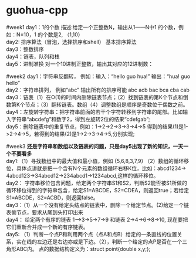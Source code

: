 # guohua-cpp

#week1
day1：1的个数  描述:给定一个正整数N，输出从1——N中1 的个数，例如：N=10，1 的个数是2, （1,10）<br>
day2: 排序算法（冒泡，选择排序和shell） 基本排序算法<br>
day3：整数排序  <br>
day4：链表，队列和栈<br>
day5：进制准换  对一个10进制正整数，输出其对应的12进制数：<br>

#week2
day1：字符串反翻转， 例如：输入：“hello guo hua!”   输出：“hua! guo hello” <br>
day2：字符串排列， 例如“abc” 输出所有的排序可能 abc acb bac bca cba cab<br>
day3：链表（1）在O(1)的时间内删除链表节点；（2）找到链表的第K个节点和倒数第K个节点；（3）翻转链表。数组（4）调整数组是顺序是奇数位于偶数之前。<br>
day4：左旋转字符串：把字符串前面的若干个字符转移到字符串的尾部。比如输入字符串“abcdefg”和数字2，得到左旋转2位的结果“cdefgab”;<br>
day5：删除链表中的重复节点，例如：1->2->2->3->3->4->5  得到的结果(1)是1->2->4->5，若得到的结果(2)是1->2->3->4->5,分别实现;<br>

#week3 
<b>还是字符串和数组以及链表的问题，只是day5出现了新的知识，一天一个不要看多</b><br>
day1:（1）寻找数组中的最大值和最小值，例如 {5,6,8,3,7,9} （2）数组的循环移位，具体点讲就是把一个含有N个元素的数组循环右移K位，比如：abcd1234->
       4abcd123->34abcd12->234abcd1->1234abcd,这样的循环移位。<br>
day2： 字符串移位包含问题，给定两个字符串S1和S2，判断S2能否被S1所做的循环移位得到的字符串包含，给定S1=ABCDE，S2=CDEA，则返回true；若给定S1=ABCDE，S2=ACBD，则返回false。<br>
day3：（1）从一个没有给定头结点的链表中，删除一个给定节点。(2)给定一个链表偷节点，要求从尾到头打印出来<br>
day4： 给定两个有序的链表 1—>3->5->7->9 和链表 2->4->6->8->10, 现在要把它们重新合并成一个新的有序链表。<br>
day5: （1）判断一个点P和利用两个点（点A和点B）给定的一条直线的位置关系，实在线的左边还是右边亦或是下边。（2），判断一个给定的点P是否在一个三角形ABC内。  点的数据结构定义为：struct point{double x,y;};<br>
